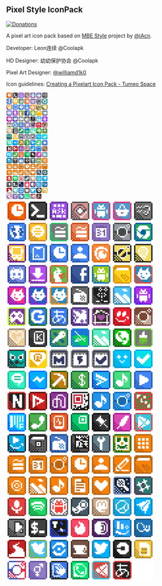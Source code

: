## Pixel Style IconPack

[![Donations](https://img.shields.io/badge/Donations-USD%2FBRL%2FBTC%2FBCH-%238571aa)](https://tumeo.space/donations/)

A pixel art icon pack based on [MBE Style](https://github.com/iAcn/MBEStyle) project by [@iAcn](https://github.com/iAcn/).

Developer: Leon连续 @Coolapk

HD Designer: 幼幼保护协会 @Coolapk

Pixel Art Designer: [@williamd1k0](https://github.com/williamd1k0/)

Icon guidelines: [Creating a Pixelart Icon Pack - Tumeo Space](https://tumeo.space/blogs/2019/03/11/pixelart-icons/)

![All icons](assets/dev/all.png)
![All icons upscale](assets/dev/all-xxl.png)
